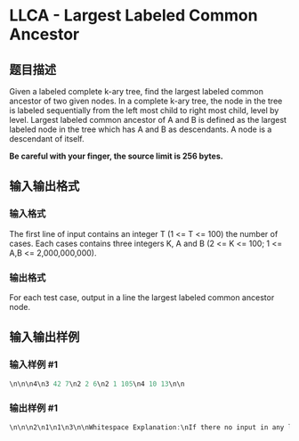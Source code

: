# LLCA - Largest Labeled Common Ancestor

## 题目描述

Given a labeled complete k-ary tree, find the largest labeled common ancestor of two given nodes. In a complete k-ary tree, the node in the tree is labeled sequentially from the left most child to right most child, level by level. Largest labeled common ancestor of A and B is defined as the largest labeled node in the tree which has A and B as descendants. A node is a descendant of itself.

**Be careful with your finger, the source limit is 256 bytes.**

## 输入输出格式

### 输入格式

The first line of input contains an integer T (1 <= T <= 100) the number of cases. Each cases contains three integers K, A and B (2 <= K <= 100; 1 <= A,B <= 2,000,000,000).

### 输出格式

For each test case, output in a line the largest labeled common ancestor node.

## 输入输出样例

### 输入样例 #1

```cpp
\n\n\n4\n3 42 7\n2 2 6\n2 1 105\n4 10 13\n\n
```


### 输出样例 #1

```cpp
\n\n\n2\n1\n1\n3\n\nWhitespace Explanation:\nIf there no input in any line, then the output for that line is a blank line :)) Sorry for inconvenience. &gt;:)
```


